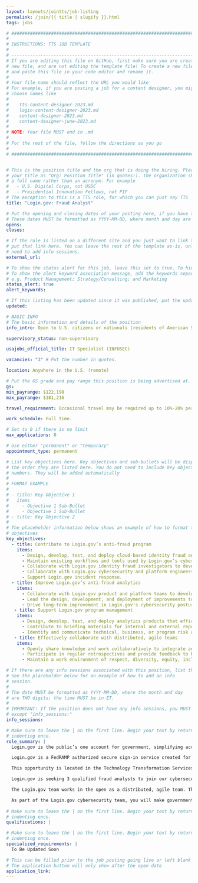 ```yaml
---
layout: layouts/jointts/job-listing
permalink: /join/{{ title | slugify }}.html
tags: jobs

# ###############################################################################
#                                                                              #
# INSTRUCTIONS: TTS JOB TEMPLATE                                               #
#                                                                              #
# -----------------------------------------------------------------------------#
# If you are editing this file on GitHub, first make sure you are creating a   #
# new file, and are not editing the template file! To create a new file, copy  #
# and paste this file in your code editor and rename it.                       #
#                                                                              #
# Your file name should reflect the URL you would like                         #
# For example, if you are posting a job for a content designer, you might      #
# choose names like                                                            #
#                                                                              #
#    tts-content-designer-2023.md                                              #
#    login-content-designer-2023.md                                            #
#    content-designer-2023.md                                                  #
#    content-designer-june-2023.md                                             #
#                                                                              #
# NOTE: Your file MUST end in .md                                              #
#                                                                              #
# For the rest of the file, follow the directions as you go                    #
#                                                                              #
# ###############################################################################


# This is the position title and the org that is doing the hiring. Please format
# your title as "Org: Position Title" (in quotes!). The organization should be
# a full name rather than an acronym. For example
#   - U.S. Digital Corps, not USDC
#   - Presidential Innovation Fellows, not PIF
# The exception to this is a TTS role, for which you can just say TTS
title: "Login.gov: Fraud Analyst"

# Put the opening and closing dates of your posting here, if you have them
# These dates MUST be formatted as YYYY-MM-DD, where month and day are 2-digits
opens: 
closes: 

# If the role is listed on a different site and you just want to link to it,
# put that link here. You can leave the rest of the template as-is, unless you 
# need to add info sessions.
external_url:

# To show the status alert for this job, leave this set to true. To hide it, change to false
# To show the alert keyword association message, add the keywords separated by a semi-colon
# e.g. Product Management; Strategy/Consulting; and Marketing
status_alert: true
alert_keywords:

# If this listing has been updated since it was published, put the updated date below in YYYY-MM-DD format.
updated:

# BASIC INFO
# The basic information and details of the position
info_intro: Open to U.S. citizens or nationals (residents of American Samoa and Swains Island). Subject to background check.

supervisory_status: non-supervisory

usajobs_official_title: IT Specialist (INFOSEC)

vacancies: "3" # Put the number in quotes.

location: Anywhere in the U.S. (remote)

# Put the GS grade and pay range this position is being advertised at. For SES positions, set the value of gs to SES.
gs: 
min_payrange: $122,198
max_payrange: $181,216

travel_requirement: Occasional travel may be required up to 10%-20% per year.

work_schedule: Full time.

# Set to 0 if there is no limit
max_applications: 0

# Use either "permanent" or "temporary"
appointment_type: permanent

# List key objectives here. Key objectives and sub-bullets will be displayed in
# the order they are listed here. You do not need to include key objective
# numbers. They will be added automatically
#
# FORMAT EXAMPLE
# 
# - title: Key Objective 1
#   items 
#     - Objective 1 Sub-Bullet
#     - Objective 1 Sub-Bullet
# - title: Key Objective 2
#
# The placeholder information below shows an example of how to format the key
# objectives
key_objectives:
  - title: Contribute to Login.gov’s anti-fraud program
    items:
      - Design, develop, test, and deploy cloud-based identity fraud analytics products and workflows that monitor, detect, mitigate, or prevent identity fraud. 
      - Maintain existing workflows and tools used by Login.gov’s cybersecurity team to monitor, detect, and investigate identity fraud.
      - Collaborate with Login.gov identity fraud investigators to develop analytics products that inform identity fraud investigations.
      - Collaborate with Login.gov cybersecurity and platform engineers to develop identity fraud monitoring and alerting solutions.
      - Support Login.gov incident response.
  - title: Improve Login.gov’s anti-fraud analytics
    items:
      - Collaborate with Login.gov product and platform teams to develop cloud-based analytics tooling that improves Login.gov’s anti-fraud posture while preserving user privacy.
      - Lead the design, development, and deployment of improvements to Login.gov’s fraud analytics workflow or tooling.
      - Drive long-term improvement in Login.gov’s cybersecurity posture by removing single points of failure, improving automation, reducing toil, or improving the fidelity of fraud analytics.
   - title: Support Login.gov program management
    items:
      - Design, develop, test, and deploy analytics products that efficiently report identity fraud KPIs and trends.
      - Contribute to briefing materials for internal and external reporting of Login.gov fraud KPIs and trends.
      - Identify and communicate technical, business, or program risk associated with Login.gov’s anti-fraud posture. 
   - title: Effectively collaborate with distributed, agile teams
    items:
      - Openly share knowledge and work collaboratively to integrate anti-identity fraud principles into product and engineering practices. 
      - Participate in regular retrospectives and provide feedback to help improve the way the team works.
      - Maintain a work environment of respect, diversity, equity, inclusion, accessibility, mutual support, flexibility, collaboration, continuous learning, and commitment to customer / partner needs. Ensure all perspectives are valued and included. Uphold TTS values of inclusion, integrity, and impact.

# If there are any info sessions associated with this position, list them here
# See the placeholder below for an example of how to add an info
# session. 
# 
# The date MUST be formatted as YYYY-MM-DD, where the month and day
# are TWO digits; the time MUST be in ET.
#
# IMPORTANT: If the position does not have any info sessions, you MUST delete everything
# except "info_sessions:"
info_sessions:

# Make sure to leave the | on the first line. Begin your text by returning to the next line and
# indenting once.
role_summary: |
  Login.gov is the public’s one account for government, simplifying access to government benefits and services for members of the public by enabling them to reuse one secure account across government agencies, and improving the security of government systems by enabling agencies to leverage a shared technology service to provide strong authentication and identity verification services to their customers. We focus on the complexities of digital identity authentication for the public, so agencies can focus on their mission.

  Login.gov is a FedRAMP authorized secure sign-in service created for the public to access participating government agency sites, products, and services. At its core, Login.gov is both an authentication and identity verification service and is now available to all levels of government: federal, state, and local. We're helping people access essential public services and benefits securely, privately, and seamlessly. 

  This opportunity is located in the Technology Transformation Services (TTS) Solutions Division’s Login.gov team. The Login.gov team is a remote organization and is composed of experts across product development, software engineering, cybersecurity, and platform engineering.

  Login.gov is seeking 3 qualified fraud analysts to join our cybersecurity team. A qualified candidate will be able to immediately contribute to Login.gov’s anti-fraud team by, leading the design, development, and deployment of identity-fraud related, cloud-based data analytics solutions. Leading cross functional teams to improve Login.gov’s anti-fraud standard operating procedures, fraud analytics tooling, and investigative processes.Supporting fraud investigations and Login.gov program management by developing analytics products that communicate identity fraud trends and risks to the Login.gov system. Supporting meetings with engineers and executives from prospective government agency customers to determine how Login.gov can adapt to meet their user identity needs.

  The Login.gov team works in the open as a distributed, agile team. The core product is open source, hosted in modern cloud infrastructure, and built for scale. With over ten million users we aim to be the preferred entrypoint for all government digital services. Login.gov is used to access benefits, apply for government jobs, and collect funds awarded through grant programs.

  As part of the Login.gov cybersecurity team, you will make government services more secure and accessible to the public.
  
# Make sure to leave the | on the first line. Begin your text by returning to the next line and
# indenting once.
qualifications: |

# Make sure to leave the | on the first line. Begin your text by returning to the next line and
# indenting once.
specialized_requirements: |
  To Be Updated Soon

# This can be filled prior to the job posting going live or left blank #
# The application button will only show after the open date            #
application_link:
---
```

